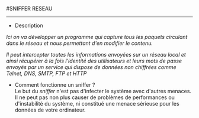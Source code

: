 #SNIFFER RESEAU

-----------------
* Description

_Ici on va développer un programme qui capture tous les paquets   circulant dans le réseau et nous permettant d'en modifier le   contenu._  

*Il peut intercepter toutes les informations envoyées sur un   réseau local et ainsi récupérer à la fois l'identité des   utilisateurs et leurs mots de passe envoyés par un service qui   dispose de données non chiffrées comme Telnet, DNS, SMTP, FTP et   HTTP* 

* Comment fonctionne un sniffer ?  
Le but du *sniffer* n'est pas d'infecter le système avec d'autres menaces.  Il ne peut pas non plus causer de problèmes de performances ou d'instabilité du système, ni constitué une menace  sérieuse pour les données de votre ordinateur.  